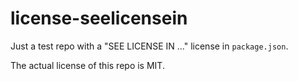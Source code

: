 # license-seelicensein

Just a test repo with a "SEE LICENSE IN ..." license in `package.json`.

The actual license of this repo is MIT.
